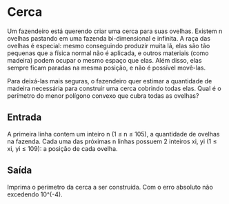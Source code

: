 # Cerca
Um fazendeiro está querendo criar uma cerca para suas ovelhas. Existem n ovelhas pastando em uma fazenda bi-dimensional e infinita. A raça das ovelhas é especial: mesmo conseguindo produzir muita lã, elas são tão pequenas que a física normal não é aplicada, e outros materiais (como madeira) podem ocupar o mesmo espaço que elas. Além disso, elas sempre ficam paradas
na mesma posição, e não é possível movê-las.

Para deixá-las mais seguras, o fazendeiro quer estimar a quantidade de madeira necessária para construir uma cerca cobrindo todas elas. Qual é o perímetro do menor polígono convexo que cubra todas as ovelhas?

## Entrada
A primeira linha contem um inteiro n (1 ≤ n ≤ 105), a quantidade de ovelhas na fazenda. Cada uma das próximas n linhas possuem 2 inteiros xi, yi (1 ≤ xi, yi ≤ 109): a posição de cada ovelha.

## Saída
Imprima o perímetro da cerca a ser construída. Com o erro absoluto não excedendo 10^(-4).